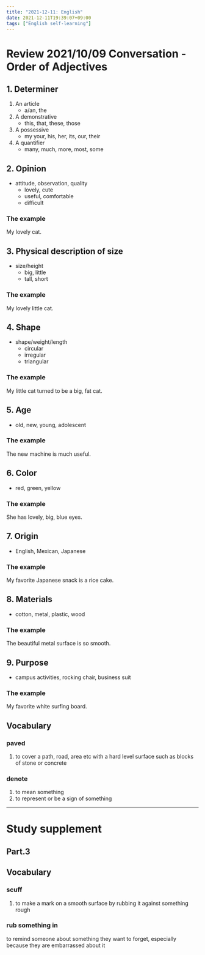 ```yaml
---
title: "2021-12-11: English"
date: 2021-12-11T19:39:07+09:00
tags: ["English self-learning"]
---
```

# Review 2021/10/09 Conversation - Order of Adjectives

## 1. Determiner
1. An article
    - a/an, the
2. A demonstrative
    - this, that, these, those
3. A possessive
    - my your, his, her, its, our, their
4. A quantifier
    - many, much, more, most, some

## 2. Opinion
* attitude, observation, quality
    - lovely, cute
    - useful, comfortable
    - difficult

### The example
My lovely cat.

## 3. Physical description of size
* size/height
    - big, little
    - tall, short

### The example
My lovely little cat.

## 4. Shape
* shape/weight/length
    - circular
    - irregular
    - triangular

### The example
My little cat turned to be a big, fat cat.

## 5. Age
* old, new, young, adolescent

### The example
The new machine is much useful.

## 6. Color
* red, green, yellow

### The example
She has lovely, big, blue eyes.

## 7. Origin
* English, Mexican, Japanese

### The example
My favorite Japanese snack is a rice cake.

## 8. Materials
* cotton, metal, plastic, wood

### The example
The beautiful metal surface is so smooth.

## 9. Purpose
* campus activities, rocking chair, business suit

### The example
My favorite white surfing board.

## Vocabulary
### paved
1. to cover a path, road, area etc with a hard level surface such as blocks of stone or concrete

### denote
1. to mean something
2. to represent or be a sign of something

---
# Study supplement
## Part.3
## Vocabulary
### scuff
1. to make a mark on a smooth surface by rubbing it against something rough

### rub something in
to remind someone about something they want to forget, especially because they are embarrassed about it
